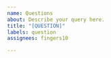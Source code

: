 ```yaml
---
name: Questions
about: Describe your query here.
title: "[QUESTION]"
labels: question
assignees: fingers10

---
```



